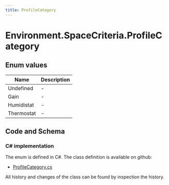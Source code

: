 ```yaml
---
title: ProfileCategory
---
```


# Environment.SpaceCriteria.ProfileCategory



## Enum values

| Name            | Description                                                    |
|-----------------|----------------------------------------------------------------|
| Undefined |  -  |
| Gain |  -  |
| Humidistat |  -  |
| Thermostat |  -  |


## Code and Schema

### C# implementation

The enum is defined in C#. The class definition is available on github:

- [ProfileCategory.cs](https://github.com/BHoM/BHoM/blob/develop/Environment_oM/SpaceCriteria/Enums/ProfileCategory.cs)

All history and changes of the class can be found by inspection the history.
